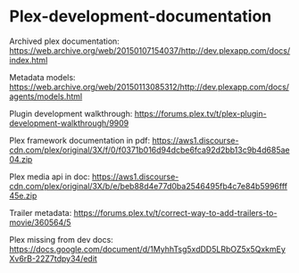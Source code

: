 # Plex-development-documentation

Archived plex documentation: https://web.archive.org/web/20150107154037/http://dev.plexapp.com/docs/index.html

Metadata models: https://web.archive.org/web/20150113085312/http://dev.plexapp.com/docs/agents/models.html

Plugin development walkthrough: https://forums.plex.tv/t/plex-plugin-development-walkthrough/9909

Plex framework documentation in pdf: https://aws1.discourse-cdn.com/plex/original/3X/f/0/f0371b016d94dcbe6fca92d2bb13c9b4d685ae04.zip

Plex media api in doc: https://aws1.discourse-cdn.com/plex/original/3X/b/e/beb88d4e77d0ba2546495fb4c7e84b5996fff45e.zip

Trailer metadata: https://forums.plex.tv/t/correct-way-to-add-trailers-to-movie/360564/5

Plex missing from dev docs: https://docs.google.com/document/d/1MyhhTsg5xdDD5LRbOZ5x5QxkmEyXv6rB-22Z7tdpy34/edit
